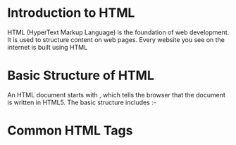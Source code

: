 # Introduction to HTML
HTML (HyperText Markup Language) is the foundation of web development. It is used to structure content on web pages. Every website you see on the internet is built using HTML

# Basic Structure of HTML
An HTML document starts with <!DOCTYPE html>, which tells the browser that the document is written in HTML5. The basic structure includes :-

<!-- <!DOCTYPE html>
<html lang="en">
<head>
    <title>My First Html Program</title>
</head>
<body>
    <h1>Welcome to HTML</h1>
    <p>This is my website.</p>
</body>
</html> -->


# Common HTML Tags
<!-- 
- Headings & Paragraphs
<h1> to <h6> are used for headings.
<p> is used for paragraphs.

- Formatting Tags
<b>Bold</b>, <i>Italic</i>, <u>Underline</u>
<em> (emphasized text), <strong> (important text)

- Lists :- 
Ordered list: <ol><li>Item</li></ol>
Unordered list: <ul><li>Item</li></ul> -->


